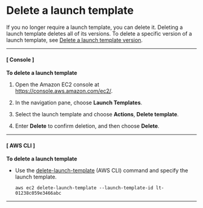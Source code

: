 # Delete a launch template<a name="delete-launch-template"></a>

If you no longer require a launch template, you can delete it\. Deleting a launch template deletes all of its versions\. To delete a specific version of a launch template, see [Delete a launch template version](manage-launch-template-versions.md#delete-launch-template-version)\.

------
#### [ Console ]

**To delete a launch template**

1. Open the Amazon EC2 console at [https://console\.aws\.amazon\.com/ec2/](https://console.aws.amazon.com/ec2/)\.

1. In the navigation pane, choose **Launch Templates**\.

1. Select the launch template and choose **Actions**, **Delete template**\.

1. Enter **Delete** to confirm deletion, and then choose **Delete**\.

------
#### [ AWS CLI ]

**To delete a launch template**
+ Use the [delete\-launch\-template](https://docs.aws.amazon.com/cli/latest/reference/ec2/delete-launch-template.html) \(AWS CLI\) command and specify the launch template\.

  ```
  aws ec2 delete-launch-template --launch-template-id lt-01238c059e3466abc
  ```

------